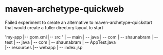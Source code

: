 maven-archetype-quickweb
========================
Failed experiment to create an alternative to maven-archetype-quickstart that would create a fuller directory layout to start

'my-app
|-- pom.xml
|-- src
'
|   -- main
|      -- java
|         -- com
|            -- shaunabram
|   -- test
|      -- java
|         -- com
|            -- shaunabram
|               -- AppTest.java    
|-- resources
|-- webapp
|   -- index.jsp
